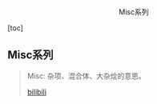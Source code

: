 <center>Misc系列</center>





[toc]









## Misc系列

> Misc: 杂项、混合体、大杂烩的意思。
>
> [bilibili](https://www.bilibili.com/video/BV1crSgY8EYE/)